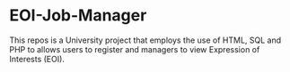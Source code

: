 # EOI-Job-Manager

This repos is a University project that employs the use of HTML, SQL and PHP to allows users to register and managers to view Expression of Interests (EOI).